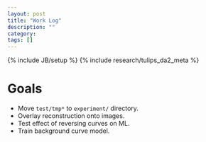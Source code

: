 ```yaml
---
layout: post
title: "Work Log"
description: ""
category: 
tags: []
---
```

{% include JB/setup %}
{% include research/tulips_da2_meta %}

Goals
======

* Move `test/tmp*` to `experiment/` directory.
* Overlay reconstruction onto images.
* Test effect of reversing curves on ML.
* Train background curve model.


